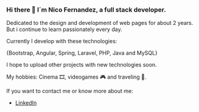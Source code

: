 ### Hi there 👋 I´m Nico Fernandez, a full stack developer.

Dedicated to the design and development of web pages for about 2 years. But i continue to learn passionately every day.

Currently I develop with these technologies:

 {Bootstrap, Angular, Spring, Laravel, PHP, Java and MySQL}

I hope to upload other projects with new technologies soon.

My hobbies: Cinema 🎞, videogames 🎮 and traveling 🛫.

If you want to contact me or know more about me:

- [LinkedIn](https://www.linkedin.com/in/nicolas-fernandez-politino-844618230/)

<!--
**NicoFernandez1988/NicoFernandez1988** is a ✨ _special_ ✨ repository because its `README.md` (this file) appears on your GitHub profile.

Here are some ideas to get you started:

- 🔭 I’m currently working on ...
- 🌱 I’m currently learning ...
- 👯 I’m looking to collaborate on ...
- 🤔 I’m looking for help with ...
- 💬 Ask me about ...
- 📫 How to reach me: ...
- 😄 Pronouns: ...
- ⚡ Fun fact: ...
-->
